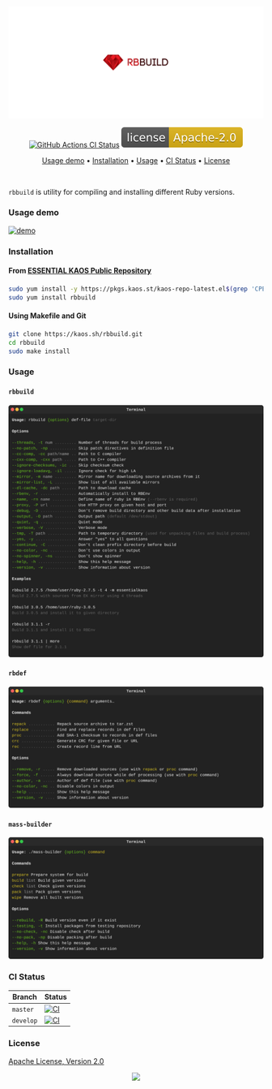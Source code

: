 <p align="center"><a href="#readme"><img src=".github/images/card.svg"/></a></p>

<p align="center">
  <a href="https://kaos.sh/w/rbbuild/ci"><img src="https://kaos.sh/w/rbbuild/ci.svg" alt="GitHub Actions CI Status" /></a>
  <a href="#license"><img src=".github/images/license.svg"></a>
</p>

<p align="center"><a href="#usage-demo">Usage demo</a> • <a href="#installation">Installation</a> • <a href="#usage">Usage</a> • <a href="#ci-status">CI Status</a> • <a href="#license">License</a></p>

<br/>

`rbbuild` is utility for compiling and installing different Ruby versions.

### Usage demo

[![demo](https://gh.kaos.st/rbbuild-200.gif)](#usage-demo)

### Installation

#### From [ESSENTIAL KAOS Public Repository](https://pkgs.kaos.st)

```bash
sudo yum install -y https://pkgs.kaos.st/kaos-repo-latest.el$(grep 'CPE_NAME' /etc/os-release | tr -d '"' | cut -d':' -f5).noarch.rpm
sudo yum install rbbuild
```

#### Using Makefile and Git

```bash
git clone https://kaos.sh/rbbuild.git
cd rbbuild
sudo make install
```

### Usage

#### `rbbuild`

<img src=".github/images/rbbuild.svg" />

#### `rbdef`

<img src=".github/images/rbdef.svg" />

#### `mass-builder`

<img src=".github/images/mass-builder.svg" />

### CI Status

| Branch | Status |
|--------|--------|
| `master` | [![CI](https://kaos.sh/w/rbbuild/ci.svg?branch=master)](https://kaos.sh/w/rbbuild/ci?query=branch:master) |
| `develop` | [![CI](https://kaos.sh/w/rbbuild/ci.svg?branch=master)](https://kaos.sh/w/rbbuild/ci?query=branch:develop) |

### License

[Apache License, Version 2.0](https://www.apache.org/licenses/LICENSE-2.0)

<p align="center"><a href="https://essentialkaos.com"><img src="https://gh.kaos.st/ekgh.svg"/></a></p>
